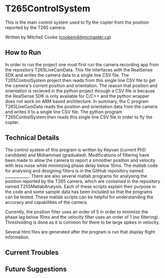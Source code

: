 # T265ControlSystem
This is the main control system used to fly the copter from the position reported by the T265 camera.

Written by Mitchell Cooke (cookem4@mcmaster.ca)

## How to Run
In order to run the project one must first run the camera recording app from the repository T265LiveCamData. This file interfaces with the RealSense SDK and writes the camera data to a single line CSV file. The T265ControlSystem project then reads from this single line CSV file to get the camera's current position and orientation. The reason that position and orientation is recieved in the python project through a CSV file is because the RealSense SDK is only available for C/C++ and the python wrapper does not work on ARM based architecture. In summary, the C program T265LiveCamData reads the position and orientation data from the camera and writes it to a single line CSV file. The python program T265ControlSystem then reads this single line CSV file in order to fly the copter.
 
## Technical Details
The control system of this program is written by Keyvan (current PhD candidate) and Mohammad (graduated). Modifications of filtering have been made to allow the camera to report a smoother position and velocity with less noise while minimizing phase delay below 10ms. The matlab code for analysing and designing filters is in the GitHub repository named ____________. There are also several matlab programs for analysing the position reported by the T265 camera, which are contained in the repository named T255MatlabAnalysis. Each of these scripts explain their purpose in the code and some sample data has been included so that the programs can be tested. These matlab scripts can be helpful for understanding the accuracy and capabilities of the camera.

Currently, the position filter uses an order of 5 in order to minimize the phase lag below 10ms and the velocity filter uses an order of 1 (no filtering). Thresholding is done as it is common for there to be large spikes in velocity. 

Several html files are generated after the program is run that display flight information. 

## Current Troubles


## Future Suggestions
 
 
